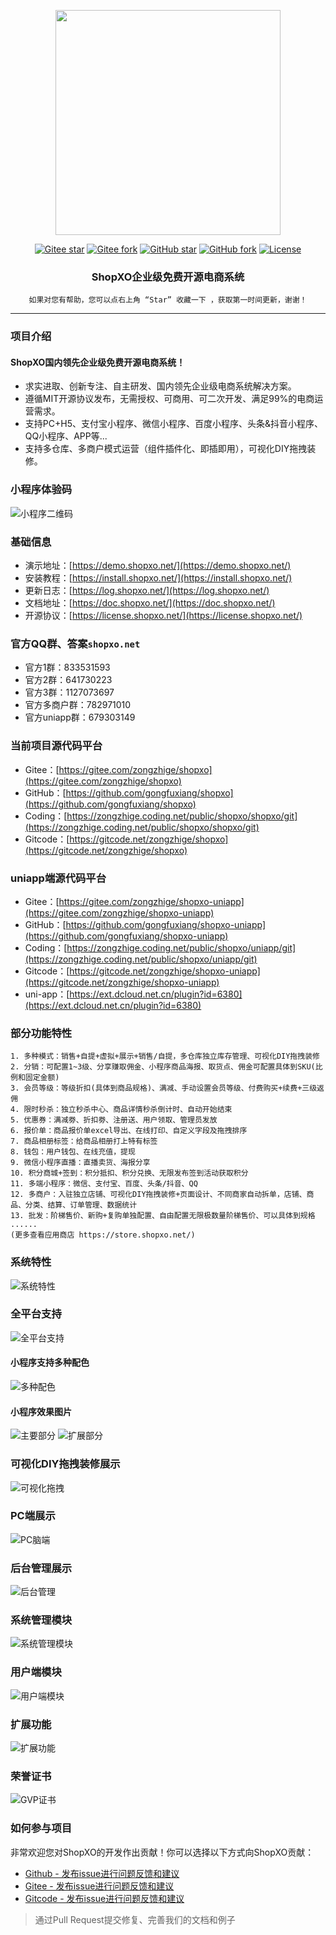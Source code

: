 <p align="center">
<img src="https://doc.shopxo.net/upload/image/20210727/1627379966617129.jpg" width="360" />
</p>

<div align="center">

[![Gitee star](https://gitee.com/zongzhige/shopxo/badge/star.svg?theme=gvp)](https://gitee.com/zongzhige/shopxo/stargazers)
[![Gitee fork](https://gitee.com/zongzhige/shopxo/badge/fork.svg?theme=gvp)](https://gitee.com/zongzhige/shopxo/members)
[![GitHub star](https://img.shields.io/github/stars/gongfuxiang/shopxo?logo=github)](https://github.com/gongfuxiang/shopxo/stargazers)
[![GitHub fork](https://img.shields.io/github/forks/gongfuxiang/shopxo?logo=github)](https://github.com/gongfuxiang/shopxo/network)
[![License](https://img.shields.io/badge/license-MIT-green)](https://gitee.com/zongzhige/shopxo/blob/master/LICENSE) 

</div>

<h3 align="center">ShopXO企业级免费开源电商系统</h3>

<div align="center">

```shell
如果对您有帮助，您可以点右上角 “Star” 收藏一下 ，获取第一时间更新，谢谢！
```

</div>

------------------------------------------------------------------------

### 项目介绍
#### ShopXO国内领先企业级免费开源电商系统！
* 求实进取、创新专注、自主研发、国内领先企业级电商系统解决方案。
* 遵循MIT开源协议发布，无需授权、可商用、可二次开发、满足99%的电商运营需求。
* 支持PC+H5、支付宝小程序、微信小程序、百度小程序、头条&抖音小程序、QQ小程序、APP等...
* 支持多仓库、多商户模式运营（组件插件化、即插即用），可视化DIY拖拽装修。

### 小程序体验码
![小程序二维码](https://doc.shopxo.net/upload/image/20210727/1627370121546835.jpeg "qrcode.jpg")


### 基础信息
* 演示地址：[https://demo.shopxo.net/](https://demo.shopxo.net/)
* 安装教程：[https://install.shopxo.net/](https://install.shopxo.net/)
* 更新日志：[https://log.shopxo.net/](https://log.shopxo.net/)
* 文档地址：[https://doc.shopxo.net/](https://doc.shopxo.net/)
* 开源协议：[https://license.shopxo.net/](https://license.shopxo.net/)

### 官方QQ群、答案`shopxo.net`
* 官方1群：833531593
* 官方2群：641730223
* 官方3群：1127073697
* 官方多商户群：782971010
* 官方uniapp群：679303149

### 当前项目源代码平台
* Gitee：[https://gitee.com/zongzhige/shopxo](https://gitee.com/zongzhige/shopxo)
* GitHub：[https://github.com/gongfuxiang/shopxo](https://github.com/gongfuxiang/shopxo)
* Coding：[https://zongzhige.coding.net/public/shopxo/shopxo/git](https://zongzhige.coding.net/public/shopxo/shopxo/git)
* Gitcode：[https://gitcode.net/zongzhige/shopxo](https://gitcode.net/zongzhige/shopxo)

### uniapp端源代码平台
* Gitee：[https://gitee.com/zongzhige/shopxo-uniapp](https://gitee.com/zongzhige/shopxo-uniapp)
* GitHub：[https://github.com/gongfuxiang/shopxo-uniapp](https://github.com/gongfuxiang/shopxo-uniapp)
* Coding：[https://zongzhige.coding.net/public/shopxo/uniapp/git](https://zongzhige.coding.net/public/shopxo/uniapp/git)
* Gitcode：[https://gitcode.net/zongzhige/shopxo-uniapp](https://gitcode.net/zongzhige/shopxo-uniapp)
* uni-app：[https://ext.dcloud.net.cn/plugin?id=6380](https://ext.dcloud.net.cn/plugin?id=6380)

### 部分功能特性
~~~
1. 多种模式：销售+自提+虚拟+展示+销售/自提，多仓库独立库存管理、可视化DIY拖拽装修
2. 分销：可配置1~3级、分享赚取佣金、小程序商品海报、取货点、佣金可配置具体到SKU(比例和固定金额)
3. 会员等级：等级折扣(具体到商品规格)、满减、手动设置会员等级、付费购买+续费+三级返佣
4. 限时秒杀：独立秒杀中心、商品详情秒杀倒计时、自动开始结束
5. 优惠券：满减劵、折扣劵、注册送、用户领取、管理员发放
6. 报价单：商品报价单excel导出、在线打印、自定义字段及拖拽排序
7. 商品相册标签：给商品相册打上特有标签
8. 钱包：用户钱包、在线充值，提现
9. 微信小程序直播：直播卖货、海报分享
10. 积分商城+签到：积分抵扣、积分兑换、无限发布签到活动获取积分
11. 多端小程序：微信、支付宝、百度、头条/抖音、QQ
12. 多商户：入驻独立店铺、可视化DIY拖拽装修+页面设计、不同商家自动拆单，店铺、商品、分类、结算、订单管理、数据统计
13. 批发：阶梯售价、新购+复购单独配置、自由配置无限极数量阶梯售价、可以具体到规格
......
(更多查看应用商店 https://store.shopxo.net/)
~~~

### 系统特性
![系统特性](https://doc.shopxo.net/upload/image/20210727/1627370211229661.jpeg "系统特性")

### 全平台支持
![全平台支持](https://doc.shopxo.net/upload/image/20210727/1627370212203702.jpeg "全平台支持")


#### 小程序支持多种配色
![多种配色](https://doc.shopxo.net/upload/image/20211023/1634962774958024.jpg "配色.jpg")

#### 小程序效果图片
![主要部分](https://doc.shopxo.net/upload/image/20211023/1634962851731604.jpg "主要部分.jpg")
![扩展部分](https://doc.shopxo.net/upload/image/20211023/1634962862173709.jpg "扩展部分.jpg")

### 可视化DIY拖拽装修展示
![可视化拖拽](https://doc.shopxo.net/upload/image/20210727/1627370212919280.gif "可视化DIY拖拽装修")

### PC端展示
![PC脑端](https://doc.shopxo.net/upload/image/20210727/1627370212898377.gif "PC前端")

### 后台管理展示
![后台管理](https://doc.shopxo.net/upload/image/20210727/1627370212801103.gif "后台管理")


### 系统管理模块
![系统管理模块](http://assets.processon.com/chart_image/611f249c0e3e745cf8fe56e7.png?_=1629691225594 "系统管理模块")

### 用户端模块
![用户端模块](http://assets.processon.com/chart_image/6123129d0e3e743b327ab85e.png?_=1629691012295 "用户端模块")

### 扩展功能
![扩展功能](http://assets.processon.com/chart_image/612258ca5653bb6788ddc05e.png?_=1629691075045 "扩展功能")

### 荣誉证书
![GVP证书](https://doc.shopxo.net/upload/image/20210727/1627370213278731.jpeg "GVP高清图片.jpeg")


### 如何参与项目
非常欢迎您对ShopXO的开发作出贡献！你可以选择以下方式向ShopXO贡献：
- [Github - 发布issue进行问题反馈和建议](https://github.com/gongfuxiang/shopxo/pulls)
- [Gitee - 发布issue进行问题反馈和建议](https://gitee.com/zongzhige/shopxo/pulls)
- [Gitcode - 发布issue进行问题反馈和建议](https://gitcode.net/zongzhige/shopxo/merge_requests)
> 通过Pull Request提交修复、完善我们的文档和例子